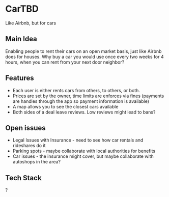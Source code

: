 # CarTBD
Like Airbnb, but for cars

## Main Idea
Enabling people to rent their cars on an open market basis, just like Airbnb does for houses. Why buy a car you would use once every two weeks for 4 hours, when you can rent from your next door neighbor?

## Features
- Each user is either rents cars from others, to others, or both.
- Prices are set by the owner, time limits are enforces via fines (payments are handles through the app so payment information is available)
- A map allows you to see the closest cars available
- Both sides of a deal leave reviews. Low reviews might lead to bans?

## Open issues
- Legal Issues with Insurance - need to see how car rentals and rideshares do it
- Parking spots - maybe collaborate with local authorities for benefits
- Car issues - the insurance might cover, but maybe collaborate with autoshops in the area?

## Tech Stack
?
